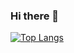 ### Hi there 👋

[![Top Langs](https://github-readme-stats.vercel.app/api/top-langs/?username=sukcinitas&langs_count=8&hide=shell&layout=compact)](https://github.com/anuraghazra/github-readme-stats)

<!--
**sukcinitas/sukcinitas** is a ✨ _special_ ✨ repository because its `README.md` (this file) appears on your GitHub profile.

Here are some ideas to get you started:

- 🔭 I’m currently working on ...
- 🌱 I’m currently learning ...
- 👯 I’m looking to collaborate on ...
- 🤔 I’m looking for help with ...
- 💬 Ask me about ...
- 📫 How to reach me: ...
- 😄 Pronouns: ...
- ⚡ Fun fact: ...
-->
